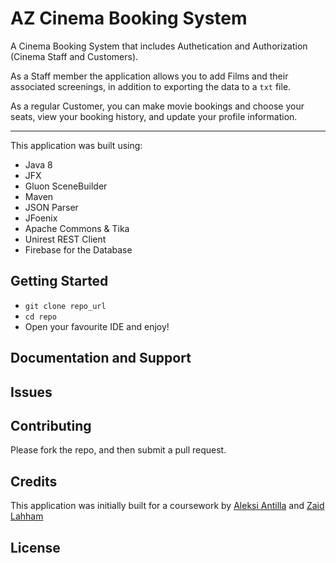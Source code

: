 AZ Cinema Booking System
========================

A Cinema Booking System that includes Authetication and Authorization (Cinema Staff and Customers). 

As a Staff member the application allows you to add Films and their associated screenings, in addition to exporting the data to a `txt` file.

As a regular Customer, you can make movie bookings and choose your seats, view your booking history, and update your profile information.

---

This application was built using:

- Java 8
- JFX
- Gluon SceneBuilder
- Maven
- JSON Parser
- JFoenix
- Apache Commons & Tika
- Unirest REST Client
- Firebase for the Database

Getting Started
---------------
- `git clone repo_url`
- `cd repo`
- Open your favourite IDE and enjoy!

Documentation and Support
-------------------------

Issues
-------------

Contributing
------------
Please fork the repo, and then submit a pull request.

Credits
-------
This application was initially built for a coursework by [Aleksi Antilla](https://github.com/alekanttila) and [Zaid Lahham](https://github.com/zlahham)

License
-------

